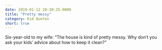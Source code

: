 ```yaml
---
date: 2019-01-12 20:30:25-0000
title: "Pretty messy"
category: Kid Quotes
short: true
---
```


Six-year-old to my wife: “The house is kind of pretty messy. Why don’t you ask your kids’ advice about how to keep it clean?”
